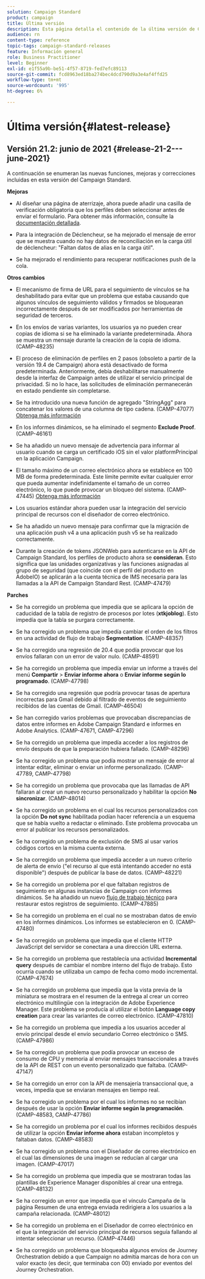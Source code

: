 ```yaml
---
solution: Campaign Standard
product: campaign
title: Última versión
description: Esta página detalla el contenido de la última versión de Campaign Standard
audience: rn
content-type: reference
topic-tags: campaign-standard-releases
feature: Información general
role: Business Practitioner
level: Beginner
exl-id: e1f55a9b-be51-4f57-8719-fed7efc89113
source-git-commit: fcd8963ed18ba274bec4dcd790d9a3e4af4ffd25
workflow-type: tm+mt
source-wordcount: '995'
ht-degree: 6%

---
```


# Última versión{#latest-release}

## Versión 21.2: junio de 2021 {#release-21-2---june-2021}

A continuación se enumeran las nuevas funciones, mejoras y correcciones incluidas en esta versión del Campaign Standard.

**Mejoras**

* Al diseñar una página de aterrizaje, ahora puede añadir una casilla de verificación obligatoria que los perfiles deben seleccionar antes de enviar el formulario. Para obtener más información, consulte la [documentación detallada](../../channels/using/managing-landing-page-form-data.md#agreement-checkbox).

* Para la integración de Déclencheur, se ha mejorado el mensaje de error que se muestra cuando no hay datos de reconciliación en la carga útil de déclencheur: &quot;Faltan datos de alias en la carga útil&quot;.

* Se ha mejorado el rendimiento para recuperar notificaciones push de la cola.

**Otros cambios**

* El mecanismo de firma de URL para el seguimiento de vínculos se ha deshabilitado para evitar que un problema que estaba causando que algunos vínculos de seguimiento válidos y firmados se bloquearan incorrectamente después de ser modificados por herramientas de seguridad de terceros.

* En los envíos de varias variantes, los usuarios ya no pueden crear copias de idioma si se ha eliminado la variante predeterminada. Ahora se muestra un mensaje durante la creación de la copia de idioma. (CAMP-48235)

* El proceso de eliminación de perfiles en 2 pasos (obsoleto a partir de la versión 19.4 de Campaign) ahora está desactivado de forma predeterminada. Anteriormente, debía deshabilitarse manualmente desde la interfaz de Campaign antes de utilizar el servicio principal de privacidad. Si no lo hace, las solicitudes de eliminación permanecerán en estado pendiente sin completarse.

* Se ha introducido una nueva función de agregado &quot;StringAgg&quot; para concatenar los valores de una columna de tipo cadena. (CAMP-47077) [Obtenga más información](../../automating/using/list-of-functions.md#aggregates)

* En los informes dinámicos, se ha eliminado el segmento **Exclude Proof**. (CAMP-46161)

* Se ha añadido un nuevo mensaje de advertencia para informar al usuario cuando se carga un certificado iOS sin el valor platformPrincipal en la aplicación Campaign.

* El tamaño máximo de un correo electrónico ahora se establece en 100 MB de forma predeterminada. Este límite permite evitar cualquier error que pueda aumentar indefinidamente el tamaño de un correo electrónico, lo que puede provocar un bloqueo del sistema. (CAMP-47445) [Obtenga más información](../../sending/using/design-and-personalize.md#email-size)

* Los usuarios estándar ahora pueden usar la integración del servicio principal de recursos con el diseñador de correo electrónico.

* Se ha añadido un nuevo mensaje para confirmar que la migración de una aplicación push v4 a una aplicación push v5 se ha realizado correctamente.

* Durante la creación de tokens JSONWeb para autenticarse en la API de Campaign Standard, los perfiles de producto ahora se **consideran**. Esto significa que las unidades organizativas y las funciones asignadas al grupo de seguridad (que coincide con el perfil del producto en AdobeIO) se aplicarán a la cuenta técnica de IMS necesaria para las llamadas a la API de Campaign Standard Rest. (CAMP-47479)

**Parches**

* Se ha corregido un problema que impedía que se aplicara la opción de caducidad de la tabla de registro de procesos por lotes (**xtkjoblog**). Esto impedía que la tabla se purgara correctamente.

* Se ha corregido un problema que impedía cambiar el orden de los filtros en una actividad de flujo de trabajo **Segmentation**. (CAMP-48357)

* Se ha corregido una regresión de 20.4 que podía provocar que los envíos fallaran con un error de valor nulo. (CAMP-48591)

* Se ha corregido un problema que impedía enviar un informe a través del menú **Compartir** > **Enviar informe ahora** o **Enviar informe según lo programado**. (CAMP-47798)

* Se ha corregido una regresión que podría provocar tasas de apertura incorrectas para Gmail debido al filtrado de eventos de seguimiento recibidos de las cuentas de Gmail. (CAMP-46504)

* Se han corregido varios problemas que provocaban discrepancias de datos entre informes en Adobe Campaign Standard e informes en Adobe Analytics. (CAMP-47671, CAMP-47296)

* Se ha corregido un problema que impedía acceder a los registros de envío después de que la preparación hubiera fallado. (CAMP-48296)

* Se ha corregido un problema que podía mostrar un mensaje de error al intentar editar, eliminar o enviar un informe personalizado. (CAMP-47789, CAMP-47798)

* Se ha corregido un problema que provocaba que las llamadas de API fallaran al crear un nuevo recurso personalizado y habilitar la opción **No sincronizar**. (CAMP-48014)

* Se ha corregido un problema en el cual los recursos personalizados con la opción **Do not sync** habilitada podían hacer referencia a un esquema que se había vuelto a redactar o eliminado. Este problema provocaba un error al publicar los recursos personalizados.

* Se ha corregido un problema de exclusión de SMS al usar varios códigos cortos en la misma cuenta externa.

* Se ha corregido un problema que impedía acceder a un nuevo criterio de alerta de envío (&quot;el recurso al que está intentando acceder no está disponible&quot;) después de publicar la base de datos. (CAMP-48221)

* Se ha corregido un problema por el que faltaban registros de seguimiento en algunas instancias de Campaign con informes dinámicos. Se ha añadido un nuevo [flujo de trabajo técnico](../../administration/using/technical-workflows.md) para restaurar estos registros de seguimiento. (CAMP-47885)

* Se ha corregido un problema en el cual no se mostraban datos de envío en los informes dinámicos. Los informes se establecieron en 0. (CAMP-47480)

* Se ha corregido un problema que impedía que el cliente HTTP JavaScript del servidor se conectara a una dirección URL externa.

* Se ha corregido un problema que restablecía una actividad **Incremental query** después de cambiar el nombre interno del flujo de trabajo. Esto ocurría cuando se utilizaba un campo de fecha como modo incremental. (CAMP-47674)

* Se ha corregido un problema que impedía que la vista previa de la miniatura se mostrara en el resumen de la entrega al crear un correo electrónico multilingüe con la integración de Adobe Experience Manager. Este problema se producía al utilizar el botón **Language copy creation** para crear las variantes de correo electrónico. (CAMP-47810)

* Se ha corregido un problema que impedía a los usuarios acceder al envío principal desde el envío secundario Correo electrónico o SMS. (CAMP-47986)

* Se ha corregido un problema que podía provocar un exceso de consumo de CPU y memoria al enviar mensajes transaccionales a través de la API de REST con un evento personalizado que faltaba. (CAMP-47147)

* Se ha corregido un error con la API de mensajería transaccional que, a veces, impedía que se enviaran mensajes en tiempo real.

* Se ha corregido un problema por el cual los informes no se recibían después de usar la opción **Enviar informe según la programación**. (CAMP-48583, CAMP-47786)

* Se ha corregido un problema por el cual los informes recibidos después de utilizar la opción **Enviar informe ahora** estaban incompletos y faltaban datos. (CAMP-48583)

* Se ha corregido un problema con el Diseñador de correo electrónico en el cual las dimensiones de una imagen se reducían al cargar una imagen. (CAMP-47017)

* Se ha corregido un problema que impedía que se mostraran todas las plantillas de Experience Manager disponibles al crear una entrega. (CAMP-48132)

* Se ha corregido un error que impedía que el vínculo Campaña de la página Resumen de una entrega enviada redirigiera a los usuarios a la campaña relacionada. (CAMP-48012)

* Se ha corregido un problema en el Diseñador de correo electrónico en el que la integración del servicio principal de recursos seguía fallando al intentar seleccionar un recurso. (CAMP-47446)

* Se ha corregido un problema que bloqueaba algunos envíos de Journey Orchestration debido a que Campaign no admitía marcas de hora con un valor exacto (es decir, que terminaba con 00) enviado por eventos del Journey Orchestration.
